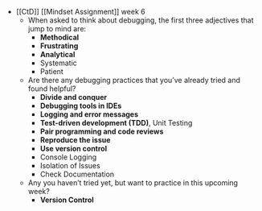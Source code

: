 - [[CtD]] [[Mindset Assignment]] week 6
	- When asked to think about debugging, the first three adjectives that jump to mind are:
		- **Methodical**
		- **Frustrating**
		- **Analytical**
		- Systematic
		- Patient
	- Are there any debugging practices that you’ve already tried and found helpful?
		- **Divide and conquer**
		- **Debugging tools in IDEs**
		- **Logging and error messages**
		- **Test-driven development (TDD)**, Unit Testing
		- **Pair programming and code reviews**
		- **Reproduce the issue**
		- **Use version control**
		- Console Logging
		- Isolation of Issues
		- Check Documentation
	- Any you haven’t tried yet, but want to practice in this upcoming week?
		- **Version Control**
